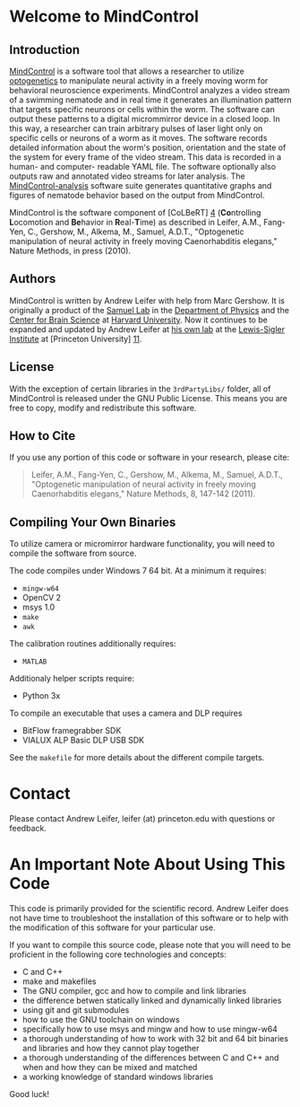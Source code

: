 Welcome to MindControl
======================

Introduction
------------

[MindControl][1] is a software tool that allows a researcher to utilize [optogenetics][2] to manipulate neural activity in a freely moving worm for behavioral neuroscience experiments. MindControl analyzes a video stream of a swimming nematode and in real time it generates an illumination pattern that targets specific neurons or cells within the worm. The software can output these patterns to a digital micrommirror device in a closed loop. In this way, a researcher can train arbitrary pulses of laser light only on specific cells or neurons of a worm as it moves. The software records detailed information about the worm's position, orientation and the state of the system for every frame of the video stream. This data is recorded in a human- and computer- readable YAML file. The software optionally also outputs raw and annotated video streams for later analysis. The [MindControl-analysis][3] software suite generates quantitative graphs and figures of nematode behavior based on the output from MindControl.

MindControl is the software component of [CoLBeRT] [4] (**Co**ntrolling **L**ocomotion and **Be**havior in **R**eal-**T**ime) as described in Leifer, A.M., Fang-Yen, C., Gershow, M., Alkema, M., Samuel, A.D.T., "Optogenetic manipulation of neural activity in freely moving Caenorhabditis elegans," Nature Methods, in press (2010).

  [1]: http://github.com/samuellab/mindcontrol
  [2]: 	http://en.wikipedia.org/wiki/Optogenetics
  [3]: http://github.com/samuellab/mindcontrol-analysis
  [4]: http://colbert.physics.harvard.edu
  [5]: http://worms.physics.harvard.edu


Authors
-------

MindControl is written by Andrew Leifer with help from Marc Gershow. It is originally a  product of the [Samuel Lab][5] in the [Department of Physics][6] and the [Center for Brain Science][7] at [Harvard University][8]. Now it continues to be expanded and updated by Andrew Leifer at [his own lab][9] at the [Lewis-Sigler Institute][10] at [Princeton University] [11].

  [6]: http://physics.harvard.edu/
  [7]: http://cbs.fas.harvard.edu/
  [8]: http://harvard.edu
  [9]: http://leiferlab.princeton.edu
  [10]: http://genomics.princeton.edu
  [11]: http://princeton.edu


License
-------
With the exception of certain libraries in the `3rdPartyLibs/` folder, all of MindControl is released under the GNU Public License. This means you are free to copy, modify and redistribute this software. 


How to Cite
-----------

If you use any portion of this code or software in your research, please cite:

> Leifer, A.M., Fang-Yen, C., Gershow, M., Alkema, M., Samuel, A.D.T., "Optogenetic manipulation of neural activity in freely moving Caenorhabditis elegans," Nature Methods, 8, 147-142 (2011).

Compiling Your Own Binaries
---------------------------
To utilize camera or micromirror hardware functionality, you will need to compile the software from source. 

The code compiles under Windows 7 64 bit. At a minimum it requires:

*	`mingw-w64`
*	OpenCV 2
*	msys 1.0
*	`make`
*	`awk`

The calibration routines additionally requires:

*	`MATLAB`

Additionaly helper scripts require:

* Python 3x


To compile an executable that uses a camera and DLP requires

*	BitFlow framegrabber SDK
*	VIALUX ALP Basic DLP USB SDK

See the `makefile` for more details about the different compile targets. 

Contact
=======
Please contact Andrew Leifer, leifer (at) princeton.edu with questions or feedback.


An Important Note About Using This Code
=======================================
This code is primarily provided for the scientific record. Andrew Leifer does not have time to troubleshoot the installation of this software or to help with the modification of this software for your particular use.

If you want to compile this source code, please note that you will need to be proficient in the following core technologies and concepts:


* C and C++
* make and makefiles
* The GNU compiler, gcc and how to compile and link libraries
* the difference betwen statically linked and dynamically linked libraries
* using git and git submodules
* how to use the GNU toolchain on windows
* specifically how to use msys and mingw and how to use mingw-w64
* a thorough understanding of how to work with 32 bit and 64 bit binaries and libraries and how they cannot play together
* a thorough understanding of the differences between C and C++ and when and how they can be mixed and matched
* a working knowledge of standard windows libraries


Good luck!


